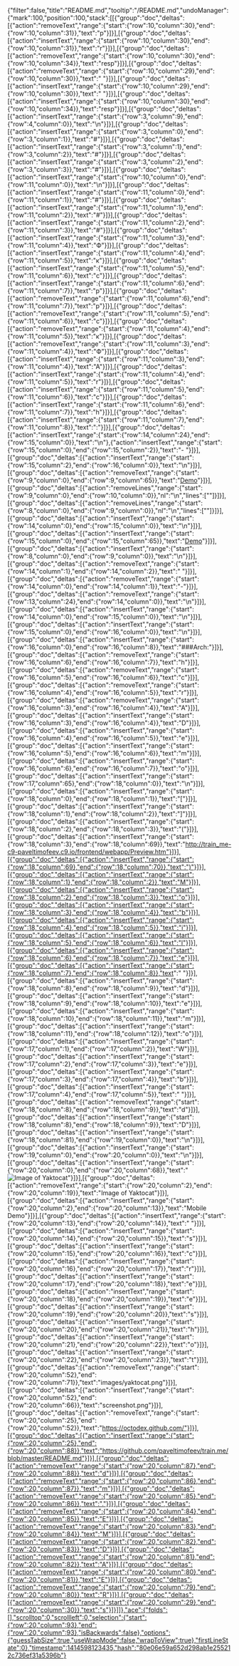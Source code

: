 {"filter":false,"title":"README.md","tooltip":"/README.md","undoManager":{"mark":100,"position":100,"stack":[[{"group":"doc","deltas":[{"action":"removeText","range":{"start":{"row":10,"column":30},"end":{"row":10,"column":31}},"text":"p"}]}],[{"group":"doc","deltas":[{"action":"insertText","range":{"start":{"row":10,"column":30},"end":{"row":10,"column":31}},"text":"r"}]}],[{"group":"doc","deltas":[{"action":"removeText","range":{"start":{"row":10,"column":30},"end":{"row":10,"column":34}},"text":"resp"}]}],[{"group":"doc","deltas":[{"action":"removeText","range":{"start":{"row":10,"column":29},"end":{"row":10,"column":30}},"text":" "}]}],[{"group":"doc","deltas":[{"action":"insertText","range":{"start":{"row":10,"column":29},"end":{"row":10,"column":30}},"text":" "}]}],[{"group":"doc","deltas":[{"action":"insertText","range":{"start":{"row":10,"column":30},"end":{"row":10,"column":34}},"text":"resp"}]}],[{"group":"doc","deltas":[{"action":"insertText","range":{"start":{"row":3,"column":9},"end":{"row":4,"column":0}},"text":"\n"}]}],[{"group":"doc","deltas":[{"action":"insertText","range":{"start":{"row":3,"column":0},"end":{"row":3,"column":1}},"text":"#"}]}],[{"group":"doc","deltas":[{"action":"insertText","range":{"start":{"row":3,"column":1},"end":{"row":3,"column":2}},"text":"#"}]}],[{"group":"doc","deltas":[{"action":"insertText","range":{"start":{"row":3,"column":2},"end":{"row":3,"column":3}},"text":"#"}]}],[{"group":"doc","deltas":[{"action":"insertText","range":{"start":{"row":10,"column":0},"end":{"row":11,"column":0}},"text":"\n"}]}],[{"group":"doc","deltas":[{"action":"insertText","range":{"start":{"row":11,"column":0},"end":{"row":11,"column":1}},"text":"#"}]}],[{"group":"doc","deltas":[{"action":"insertText","range":{"start":{"row":11,"column":1},"end":{"row":11,"column":2}},"text":"#"}]}],[{"group":"doc","deltas":[{"action":"insertText","range":{"start":{"row":11,"column":2},"end":{"row":11,"column":3}},"text":"#"}]}],[{"group":"doc","deltas":[{"action":"insertText","range":{"start":{"row":11,"column":3},"end":{"row":11,"column":4}},"text":"Ф"}]}],[{"group":"doc","deltas":[{"action":"insertText","range":{"start":{"row":11,"column":4},"end":{"row":11,"column":5}},"text":"к"}]}],[{"group":"doc","deltas":[{"action":"insertText","range":{"start":{"row":11,"column":5},"end":{"row":11,"column":6}},"text":"с"}]}],[{"group":"doc","deltas":[{"action":"insertText","range":{"start":{"row":11,"column":6},"end":{"row":11,"column":7}},"text":"р"}]}],[{"group":"doc","deltas":[{"action":"removeText","range":{"start":{"row":11,"column":6},"end":{"row":11,"column":7}},"text":"р"}]}],[{"group":"doc","deltas":[{"action":"removeText","range":{"start":{"row":11,"column":5},"end":{"row":11,"column":6}},"text":"с"}]}],[{"group":"doc","deltas":[{"action":"removeText","range":{"start":{"row":11,"column":4},"end":{"row":11,"column":5}},"text":"к"}]}],[{"group":"doc","deltas":[{"action":"removeText","range":{"start":{"row":11,"column":3},"end":{"row":11,"column":4}},"text":"Ф"}]}],[{"group":"doc","deltas":[{"action":"insertText","range":{"start":{"row":11,"column":3},"end":{"row":11,"column":4}},"text":"A"}]}],[{"group":"doc","deltas":[{"action":"insertText","range":{"start":{"row":11,"column":4},"end":{"row":11,"column":5}},"text":"r"}]}],[{"group":"doc","deltas":[{"action":"insertText","range":{"start":{"row":11,"column":5},"end":{"row":11,"column":6}},"text":"c"}]}],[{"group":"doc","deltas":[{"action":"insertText","range":{"start":{"row":11,"column":6},"end":{"row":11,"column":7}},"text":"h"}]}],[{"group":"doc","deltas":[{"action":"insertText","range":{"start":{"row":11,"column":7},"end":{"row":11,"column":8}},"text":":"}]}],[{"group":"doc","deltas":[{"action":"insertText","range":{"start":{"row":14,"column":24},"end":{"row":15,"column":0}},"text":"\n"},{"action":"insertText","range":{"start":{"row":15,"column":0},"end":{"row":15,"column":2}},"text":"- "}]}],[{"group":"doc","deltas":[{"action":"insertText","range":{"start":{"row":15,"column":2},"end":{"row":16,"column":0}},"text":"\n"}]}],[{"group":"doc","deltas":[{"action":"removeText","range":{"start":{"row":9,"column":0},"end":{"row":9,"column":65}},"text":"[Demo](http://train_me-c9-paveltimofeev.c9.io/frontend/webapp/#/)"}]}],[{"group":"doc","deltas":[{"action":"removeLines","range":{"start":{"row":9,"column":0},"end":{"row":10,"column":0}},"nl":"\n","lines":[""]}]}],[{"group":"doc","deltas":[{"action":"removeLines","range":{"start":{"row":8,"column":0},"end":{"row":9,"column":0}},"nl":"\n","lines":[""]}]}],[{"group":"doc","deltas":[{"action":"insertText","range":{"start":{"row":14,"column":0},"end":{"row":15,"column":0}},"text":"\n"}]}],[{"group":"doc","deltas":[{"action":"insertText","range":{"start":{"row":15,"column":0},"end":{"row":15,"column":65}},"text":"[Demo](http://train_me-c9-paveltimofeev.c9.io/frontend/webapp/#/)"}]}],[{"group":"doc","deltas":[{"action":"insertText","range":{"start":{"row":8,"column":0},"end":{"row":9,"column":0}},"text":"\n"}]}],[{"group":"doc","deltas":[{"action":"removeText","range":{"start":{"row":14,"column":1},"end":{"row":14,"column":2}},"text":" "}]}],[{"group":"doc","deltas":[{"action":"removeText","range":{"start":{"row":14,"column":0},"end":{"row":14,"column":1}},"text":"-"}]}],[{"group":"doc","deltas":[{"action":"removeText","range":{"start":{"row":13,"column":24},"end":{"row":14,"column":0}},"text":"\n"}]}],[{"group":"doc","deltas":[{"action":"insertText","range":{"start":{"row":14,"column":0},"end":{"row":15,"column":0}},"text":"\n"}]}],[{"group":"doc","deltas":[{"action":"insertText","range":{"start":{"row":15,"column":0},"end":{"row":16,"column":0}},"text":"\n"}]}],[{"group":"doc","deltas":[{"action":"insertText","range":{"start":{"row":16,"column":0},"end":{"row":16,"column":8}},"text":"###Arch:"}]}],[{"group":"doc","deltas":[{"action":"removeText","range":{"start":{"row":16,"column":6},"end":{"row":16,"column":7}},"text":"h"}]}],[{"group":"doc","deltas":[{"action":"removeText","range":{"start":{"row":16,"column":5},"end":{"row":16,"column":6}},"text":"c"}]}],[{"group":"doc","deltas":[{"action":"removeText","range":{"start":{"row":16,"column":4},"end":{"row":16,"column":5}},"text":"r"}]}],[{"group":"doc","deltas":[{"action":"removeText","range":{"start":{"row":16,"column":3},"end":{"row":16,"column":4}},"text":"A"}]}],[{"group":"doc","deltas":[{"action":"insertText","range":{"start":{"row":16,"column":3},"end":{"row":16,"column":4}},"text":"D"}]}],[{"group":"doc","deltas":[{"action":"insertText","range":{"start":{"row":16,"column":4},"end":{"row":16,"column":5}},"text":"e"}]}],[{"group":"doc","deltas":[{"action":"insertText","range":{"start":{"row":16,"column":5},"end":{"row":16,"column":6}},"text":"m"}]}],[{"group":"doc","deltas":[{"action":"insertText","range":{"start":{"row":16,"column":6},"end":{"row":16,"column":7}},"text":"o"}]}],[{"group":"doc","deltas":[{"action":"insertText","range":{"start":{"row":17,"column":65},"end":{"row":18,"column":0}},"text":"\n"}]}],[{"group":"doc","deltas":[{"action":"insertText","range":{"start":{"row":18,"column":0},"end":{"row":18,"column":1}},"text":"["}]}],[{"group":"doc","deltas":[{"action":"insertText","range":{"start":{"row":18,"column":1},"end":{"row":18,"column":2}},"text":"]"}]}],[{"group":"doc","deltas":[{"action":"insertText","range":{"start":{"row":18,"column":2},"end":{"row":18,"column":3}},"text":"("}]}],[{"group":"doc","deltas":[{"action":"insertText","range":{"start":{"row":18,"column":3},"end":{"row":18,"column":69}},"text":"http://train_me-c9-paveltimofeev.c9.io/frontend/webapp/Preview.htm"}]}],[{"group":"doc","deltas":[{"action":"insertText","range":{"start":{"row":18,"column":69},"end":{"row":18,"column":70}},"text":")"}]}],[{"group":"doc","deltas":[{"action":"insertText","range":{"start":{"row":18,"column":1},"end":{"row":18,"column":2}},"text":"M"}]}],[{"group":"doc","deltas":[{"action":"insertText","range":{"start":{"row":18,"column":2},"end":{"row":18,"column":3}},"text":"o"}]}],[{"group":"doc","deltas":[{"action":"insertText","range":{"start":{"row":18,"column":3},"end":{"row":18,"column":4}},"text":"b"}]}],[{"group":"doc","deltas":[{"action":"insertText","range":{"start":{"row":18,"column":4},"end":{"row":18,"column":5}},"text":"i"}]}],[{"group":"doc","deltas":[{"action":"insertText","range":{"start":{"row":18,"column":5},"end":{"row":18,"column":6}},"text":"l"}]}],[{"group":"doc","deltas":[{"action":"insertText","range":{"start":{"row":18,"column":6},"end":{"row":18,"column":7}},"text":"e"}]}],[{"group":"doc","deltas":[{"action":"insertText","range":{"start":{"row":18,"column":7},"end":{"row":18,"column":8}},"text":" "}]}],[{"group":"doc","deltas":[{"action":"insertText","range":{"start":{"row":18,"column":8},"end":{"row":18,"column":9}},"text":"d"}]}],[{"group":"doc","deltas":[{"action":"insertText","range":{"start":{"row":18,"column":9},"end":{"row":18,"column":10}},"text":"e"}]}],[{"group":"doc","deltas":[{"action":"insertText","range":{"start":{"row":18,"column":10},"end":{"row":18,"column":11}},"text":"m"}]}],[{"group":"doc","deltas":[{"action":"insertText","range":{"start":{"row":18,"column":11},"end":{"row":18,"column":12}},"text":"o"}]}],[{"group":"doc","deltas":[{"action":"insertText","range":{"start":{"row":17,"column":1},"end":{"row":17,"column":2}},"text":"W"}]}],[{"group":"doc","deltas":[{"action":"insertText","range":{"start":{"row":17,"column":2},"end":{"row":17,"column":3}},"text":"e"}]}],[{"group":"doc","deltas":[{"action":"insertText","range":{"start":{"row":17,"column":3},"end":{"row":17,"column":4}},"text":"b"}]}],[{"group":"doc","deltas":[{"action":"insertText","range":{"start":{"row":17,"column":4},"end":{"row":17,"column":5}},"text":" "}]}],[{"group":"doc","deltas":[{"action":"removeText","range":{"start":{"row":18,"column":8},"end":{"row":18,"column":9}},"text":"d"}]}],[{"group":"doc","deltas":[{"action":"insertText","range":{"start":{"row":18,"column":8},"end":{"row":18,"column":9}},"text":"D"}]}],[{"group":"doc","deltas":[{"action":"insertText","range":{"start":{"row":18,"column":81},"end":{"row":19,"column":0}},"text":"\n"}]}],[{"group":"doc","deltas":[{"action":"insertText","range":{"start":{"row":19,"column":0},"end":{"row":20,"column":0}},"text":"\n"}]}],[{"group":"doc","deltas":[{"action":"insertText","range":{"start":{"row":20,"column":0},"end":{"row":20,"column":68}},"text":"![Image of Yaktocat](https://octodex.github.com/images/yaktocat.png)"}]}],[{"group":"doc","deltas":[{"action":"removeText","range":{"start":{"row":20,"column":2},"end":{"row":20,"column":19}},"text":"Image of Yaktocat"}]}],[{"group":"doc","deltas":[{"action":"insertText","range":{"start":{"row":20,"column":2},"end":{"row":20,"column":13}},"text":"Mobile Demo"}]}],[{"group":"doc","deltas":[{"action":"insertText","range":{"start":{"row":20,"column":13},"end":{"row":20,"column":14}},"text":" "}]}],[{"group":"doc","deltas":[{"action":"insertText","range":{"start":{"row":20,"column":14},"end":{"row":20,"column":15}},"text":"s"}]}],[{"group":"doc","deltas":[{"action":"insertText","range":{"start":{"row":20,"column":15},"end":{"row":20,"column":16}},"text":"c"}]}],[{"group":"doc","deltas":[{"action":"insertText","range":{"start":{"row":20,"column":16},"end":{"row":20,"column":17}},"text":"r"}]}],[{"group":"doc","deltas":[{"action":"insertText","range":{"start":{"row":20,"column":17},"end":{"row":20,"column":18}},"text":"e"}]}],[{"group":"doc","deltas":[{"action":"insertText","range":{"start":{"row":20,"column":18},"end":{"row":20,"column":19}},"text":"e"}]}],[{"group":"doc","deltas":[{"action":"insertText","range":{"start":{"row":20,"column":19},"end":{"row":20,"column":20}},"text":"s"}]}],[{"group":"doc","deltas":[{"action":"insertText","range":{"start":{"row":20,"column":20},"end":{"row":20,"column":21}},"text":"h"}]}],[{"group":"doc","deltas":[{"action":"insertText","range":{"start":{"row":20,"column":21},"end":{"row":20,"column":22}},"text":"o"}]}],[{"group":"doc","deltas":[{"action":"insertText","range":{"start":{"row":20,"column":22},"end":{"row":20,"column":23}},"text":"t"}]}],[{"group":"doc","deltas":[{"action":"removeText","range":{"start":{"row":20,"column":52},"end":{"row":20,"column":71}},"text":"images/yaktocat.png"}]}],[{"group":"doc","deltas":[{"action":"insertText","range":{"start":{"row":20,"column":52},"end":{"row":20,"column":66}},"text":"screenshot.png"}]}],[{"group":"doc","deltas":[{"action":"removeText","range":{"start":{"row":20,"column":25},"end":{"row":20,"column":52}},"text":"https://octodex.github.com/"}]}],[{"group":"doc","deltas":[{"action":"insertText","range":{"start":{"row":20,"column":25},"end":{"row":20,"column":88}},"text":"https://github.com/paveltimofeev/train.me/blob/master/README.md"}]}],[{"group":"doc","deltas":[{"action":"removeText","range":{"start":{"row":20,"column":87},"end":{"row":20,"column":88}},"text":"d"}]}],[{"group":"doc","deltas":[{"action":"removeText","range":{"start":{"row":20,"column":86},"end":{"row":20,"column":87}},"text":"m"}]}],[{"group":"doc","deltas":[{"action":"removeText","range":{"start":{"row":20,"column":85},"end":{"row":20,"column":86}},"text":"."}]}],[{"group":"doc","deltas":[{"action":"removeText","range":{"start":{"row":20,"column":84},"end":{"row":20,"column":85}},"text":"E"}]}],[{"group":"doc","deltas":[{"action":"removeText","range":{"start":{"row":20,"column":83},"end":{"row":20,"column":84}},"text":"M"}]}],[{"group":"doc","deltas":[{"action":"removeText","range":{"start":{"row":20,"column":82},"end":{"row":20,"column":83}},"text":"D"}]}],[{"group":"doc","deltas":[{"action":"removeText","range":{"start":{"row":20,"column":81},"end":{"row":20,"column":82}},"text":"A"}]}],[{"group":"doc","deltas":[{"action":"removeText","range":{"start":{"row":20,"column":80},"end":{"row":20,"column":81}},"text":"E"}]}],[{"group":"doc","deltas":[{"action":"removeText","range":{"start":{"row":20,"column":79},"end":{"row":20,"column":80}},"text":"R"}]}],[{"group":"doc","deltas":[{"action":"removeText","range":{"start":{"row":20,"column":29},"end":{"row":20,"column":30}},"text":"s"}]}]]},"ace":{"folds":[],"scrolltop":0,"scrollleft":0,"selection":{"start":{"row":20,"column":93},"end":{"row":20,"column":93},"isBackwards":false},"options":{"guessTabSize":true,"useWrapMode":false,"wrapToView":true},"firstLineState":0},"timestamp":1414598123435,"hash":"80e06e59a652d298ab1e255212c736ef31a5396b"}